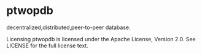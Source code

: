 # ptwopdb
decentralized,distributed,peer-to-peer database.

Licensing
ptwopdb is licensed under the Apache License, Version 2.0. See LICENSE for the full license text.